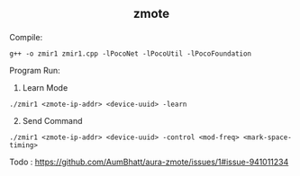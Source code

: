 ## <p align="center">zmote</p>
Compile:
```
g++ -o zmir1 zmir1.cpp -lPocoNet -lPocoUtil -lPocoFoundation
```
Program Run:
1. Learn Mode
```
./zmir1 <zmote-ip-addr> <device-uuid> -learn
```
2. Send Command
```
./zmir1 <zmote-ip-addr> <device-uuid> -control <mod-freq> <mark-space-timing>
```
Todo : https://github.com/AumBhatt/aura-zmote/issues/1#issue-941011234
